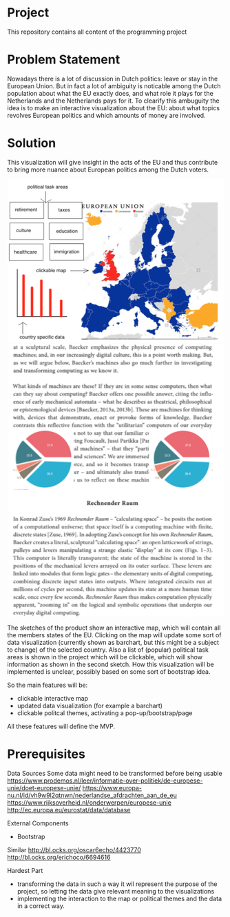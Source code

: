 # Project
This repository contains all content of the programming project

# Problem Statement
Nowadays there is a lot of discussion in Dutch politics: leave or stay in the European Union. But in fact a lot of ambiguity is noticable among the Dutch population about what the EU exactly does, and what role it plays for the Netherlands and the Netherlands pays for it. To clearify this ambuguity the idea is to make an interactive visualization about the EU: about what topics revolves European politics and which amounts of money are involved. 

# Solution
This visualization will give insight in the acts of the EU and thus contribute to bring more nuance about European politics among the Dutch voters.

![Alt Text](doc/sketch1.png)![Alt Text](doc/sketch2.png)


The sketches of the product show an interactive map, which will contain all the members states of the EU. Clicking on the map will update some sort of data visualization (currently shown as barchart, but this might be a subject to change) of the selected country. Also a list of (popular) political task areas is shown in the project which will be clickable, which will show information as shown in the second sketch. How this visualization will be implemented is unclear, possibly based on some sort of bootstrap idea. 

So the main features will be:
- clickable interactive map
- updated data visualization (for example a barchart)
- clickable politcal themes, activating a pop-up/bootstrap/page

All these features will define the MVP.

# Prerequisites
Data Sources
Some data might need to be transformed before being usable
https://www.prodemos.nl/leer/informatie-over-politiek/de-europese-unie/doet-europese-unie/
https://www.europa-nu.nl/id/vh9w9l2qtnwn/nederlandse_afdrachten_aan_de_eu
https://www.rijksoverheid.nl/onderwerpen/europese-unie
http://ec.europa.eu/eurostat/data/database

External Components
- Bootstrap

Similar
http://bl.ocks.org/oscar6echo/4423770
http://bl.ocks.org/erichoco/6694616

Hardest Part
- transforming the data in such a way it wil represent the purpose of the project, so letting the data give relevant meaning to the visualizations
- implementing the interaction to the map or political themes and the data in a correct way.


